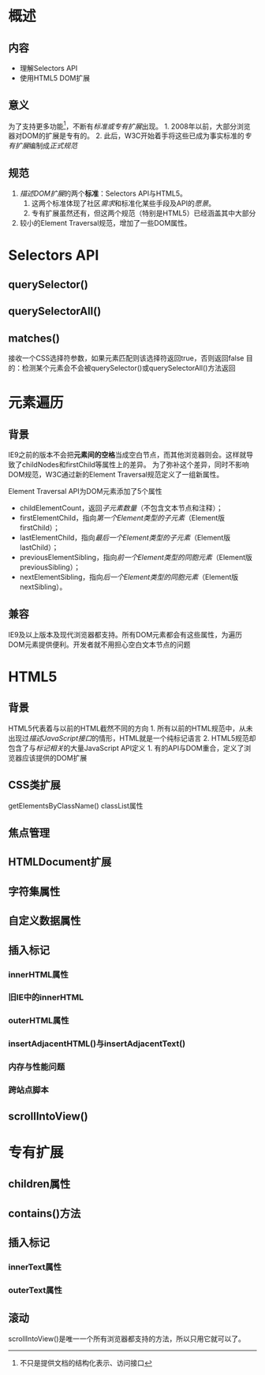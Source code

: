 # 概述
## 内容
- 理解Selectors API
- 使用HTML5 DOM扩展
## 意义
为了支持更多功能[^1]，不断有*标准或专有扩展*出现。
	1. 2008年以前，大部分浏览器对DOM的扩展是专有的。
	2. 此后，W3C开始着手将这些已成为事实标准的*专有扩展*编制成*正式规范* 
## 规范
1. *描述DOM扩展*的两个**标准**：Selectors API与HTML5。
	1. 这两个标准体现了社区*需求*和标准化某些手段及API的*愿景*。
	2. 专有扩展虽然还有，但这两个规范（特别是HTML5）已经涵盖其中大部分
2. 较小的Element Traversal规范，增加了一些DOM属性。
# Selectors API
## querySelector()
## querySelectorAll()
## matches()
接收一个CSS选择符参数，如果元素匹配则该选择符返回true，否则返回false
目的：检测某个元素会不会被querySelector()或querySelectorAll()方法返回
# 元素遍历
## 背景
IE9之前的版本不会把**元素间的空格**当成空白节点，而其他浏览器则会。这样就导致了childNodes和firstChild等属性上的差异。
为了弥补这个差异，同时不影响DOM规范，W3C通过新的Element Traversal规范定义了一组新属性。

Element Traversal API为DOM元素添加了5个属性
- childElementCount，返回*子元素数量*（不包含文本节点和注释）；
- firstElementChild，指向*第一个Element类型的子元素*（Element版firstChild）；
- lastElementChild，指向*最后一个Element类型的子元素*（Element版lastChild）；
- previousElementSibling，指向*前一个Element类型的同胞元素*（Element版previousSibling）；
- nextElementSibling，指向*后一个Element类型的同胞元素*（Element版nextSibling）。
## 兼容
IE9及以上版本及现代浏览器都支持。所有DOM元素都会有这些属性，为遍历DOM元素提供便利。开发者就不用担心空白文本节点的问题
# HTML5
## 背景
HTML5代表着与以前的HTML截然不同的方向
	1. 所有以前的HTML规范中，从未出现过*描述JavaScript接口*的情形，HTML就是一个纯标记语言
	2. HTML5规范却包含了与*标记相关*的大量JavaScript API定义
		1. 有的API与DOM重合，定义了浏览器应该提供的DOM扩展
## CSS类扩展
getElementsByClassName()
classList属性
## 焦点管理
## HTMLDocument扩展
## 字符集属性
## 自定义数据属性
## 插入标记
### innerHTML属性
### 旧IE中的innerHTML
### outerHTML属性
### insertAdjacentHTML()与insertAdjacentText()
### 内存与性能问题
### 跨站点脚本
## scrollIntoView()
# 专有扩展
## children属性
## contains()方法
## 插入标记
### innerText属性
### outerText属性
## 滚动
scrollIntoView()是唯一一个所有浏览器都支持的方法，所以只用它就可以了。

[^1]: 不只是提供文档的结构化表示、访问接口